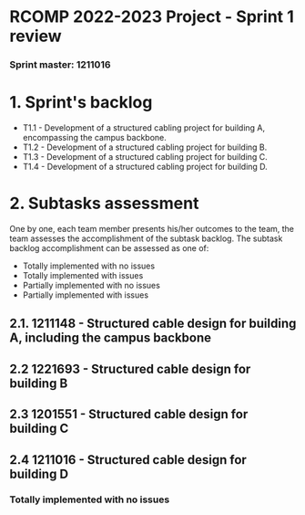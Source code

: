 RCOMP 2022-2023 Project - Sprint 1 review
=========================================
### Sprint master: 1211016 ###

# 1. Sprint's backlog #

* T1.1 - Development of a structured cabling project for building A, encompassing the campus backbone.
* T1.2 - Development of a structured cabling project for building B.
* T1.3 - Development of a structured cabling project for building C.
* T1.4 - Development of a structured cabling project for building D.

# 2. Subtasks assessment #
One by one, each team member presents his/her outcomes to the team, the team assesses 		the accomplishment of the subtask backlog.
The subtask backlog accomplishment can be assessed as one of:

* Totally implemented with no issues
* Totally implemented with issues
* Partially implemented with no issues
* Partially implemented with issues

## 2.1. 1211148 - Structured cable design for building A, including the campus backbone ##


## 2.2 1221693 - Structured cable design for building B ##


## 2.3 1201551 - Structured cable design for building C ##


## 2.4 1211016 - Structured cable design for building D ##
### Totally implemented with no issues ### 
